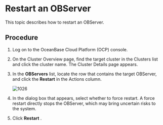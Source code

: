 # Restart an OBServer

This topic describes how to restart an OBServer.

## Procedure

1. Log on to the OceanBase Cloud Platform (OCP) console.

2. On the Cluster Overview page, find the target cluster in the Clusters list and click the cluster name. The Cluster Details page appears.

3. In the **OBServers** list, locate the row that contains the target OBServer, and click the **Restart** in the Actions column.

   ![1026](https://obbusiness-private.oss-cn-shanghai.aliyuncs.com/doc/img/ocp/observer%E5%88%97%E8%A1%A82.png)

4. In the dialog box that appears, select whether to force restart. A force restart directly stops the OBServer, which may bring uncertain risks to the system.

5. Click **Restart** .
